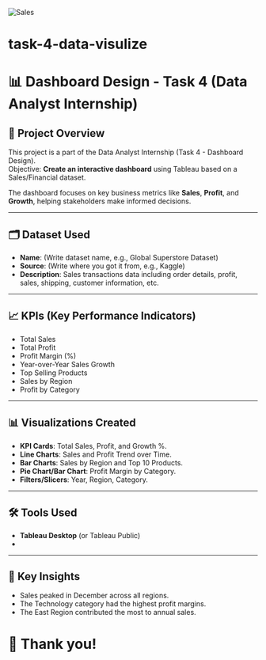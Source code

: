 ![Sales](https://github.com/user-attachments/assets/441bfcc8-19a7-4218-b2ce-2a74f29e8140)
# task-4-data-visulize


# 📊 Dashboard Design - Task 4 (Data Analyst Internship)

## 📁 Project Overview
This project is a part of the Data Analyst Internship (Task 4 - Dashboard Design).  
Objective: **Create an interactive dashboard** using Tableau based on a Sales/Financial dataset.

The dashboard focuses on key business metrics like **Sales**, **Profit**, and **Growth**, helping stakeholders make informed decisions.

---

## 🗂 Dataset Used
- **Name**: (Write dataset name, e.g., Global Superstore Dataset)
- **Source**: (Write where you got it from, e.g., Kaggle)
- **Description**: Sales transactions data including order details, profit, sales, shipping, customer information, etc.

---

## 📈 KPIs (Key Performance Indicators)
- Total Sales
- Total Profit
- Profit Margin (%)
- Year-over-Year Sales Growth
- Top Selling Products
- Sales by Region
- Profit by Category

---

## 📊 Visualizations Created
- **KPI Cards**: Total Sales, Profit, and Growth %.
- **Line Charts**: Sales and Profit Trend over Time.
- **Bar Charts**: Sales by Region and Top 10 Products.
- **Pie Chart/Bar Chart**: Profit Margin by Category.
- **Filters/Slicers**: Year, Region, Category.

---

## 🛠 Tools Used
- **Tableau Desktop** (or Tableau Public)
-

---

## 🎯 Key Insights
-  Sales peaked in December across all regions.
-  The Technology category had the highest profit margins.
-  The East Region contributed the most to annual sales.

# 🙌 Thank you!



